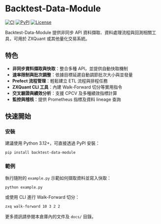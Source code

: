 # Backtest-Data-Module

[![CI](https://github.com/Danwuoo/Backtest-Data-Module/actions/workflows/ci.yml/badge.svg)](https://github.com/Danwuoo/Backtest-Data-Module/actions/workflows/ci.yml)
[![PyPI](https://img.shields.io/pypi/v/backtest-data-module.svg)](https://pypi.org/project/backtest-data-module/)
[![License](https://img.shields.io/github/license/Danwuoo/Backtest-Data-Module.svg)](LICENSE)

Backtest-Data-Module 提供非同步 API 資料擷取、資料處理流程與回測相關工具，可用於 ZXQuant 或其他量化交易系統。

## 特色

- **非同步資料擷取與快取**：整合多種 API，並提供自動快取機制
- **速率限制與批次調整**：依據目標延遲自動調節批次大小與並發量
- **Prefect 流程管理**：輕鬆建立 ETL 流程與排程任務
- **ZXQuant CLI 工具**：內建 Walk-Forward 切分等實用指令
- **交叉驗證與績效分析**：支援 CPCV 及多種績效指標計算
- **監控與稽核**：提供 Prometheus 指標及資料 lineage 查詢

## 快速開始

### 安裝

建議使用 Python 3.12+，可直接透過 PyPI 安裝：

```bash
pip install backtest-data-module
```

### 範例

執行隨附的 `example.py` 示範如何擷取資料並寫入快取：

```bash
python example.py
```

或使用 CLI 進行 Walk-Forward 切分：

```bash
zxq walk-forward 10 3 2 2
```

更多資訊請參閱本倉庫內的文件及 `docs/` 目錄。
